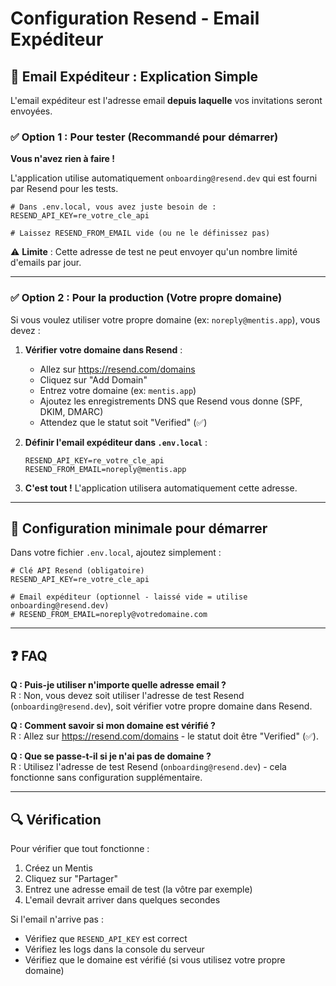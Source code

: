 # Configuration Resend - Email Expéditeur

## 📧 Email Expéditeur : Explication Simple

L'email expéditeur est l'adresse email **depuis laquelle** vos invitations seront envoyées.

### ✅ Option 1 : Pour tester (Recommandé pour démarrer)

**Vous n'avez rien à faire !** 

L'application utilise automatiquement `onboarding@resend.dev` qui est fourni par Resend pour les tests.

```
# Dans .env.local, vous avez juste besoin de :
RESEND_API_KEY=re_votre_cle_api

# Laissez RESEND_FROM_EMAIL vide (ou ne le définissez pas)
```

⚠️ **Limite** : Cette adresse de test ne peut envoyer qu'un nombre limité d'emails par jour.

---

### ✅ Option 2 : Pour la production (Votre propre domaine)

Si vous voulez utiliser votre propre domaine (ex: `noreply@mentis.app`), vous devez :

1. **Vérifier votre domaine dans Resend** :
   - Allez sur https://resend.com/domains
   - Cliquez sur "Add Domain"
   - Entrez votre domaine (ex: `mentis.app`)
   - Ajoutez les enregistrements DNS que Resend vous donne (SPF, DKIM, DMARC)
   - Attendez que le statut soit "Verified" (✅)

2. **Définir l'email expéditeur dans `.env.local`** :
   ```env
   RESEND_API_KEY=re_votre_cle_api
   RESEND_FROM_EMAIL=noreply@mentis.app
   ```

3. **C'est tout !** L'application utilisera automatiquement cette adresse.

---

## 🚀 Configuration minimale pour démarrer

Dans votre fichier `.env.local`, ajoutez simplement :

```env
# Clé API Resend (obligatoire)
RESEND_API_KEY=re_votre_cle_api

# Email expéditeur (optionnel - laissé vide = utilise onboarding@resend.dev)
# RESEND_FROM_EMAIL=noreply@votredomaine.com
```

---

## ❓ FAQ

**Q : Puis-je utiliser n'importe quelle adresse email ?**  
R : Non, vous devez soit utiliser l'adresse de test Resend (`onboarding@resend.dev`), soit vérifier votre propre domaine dans Resend.

**Q : Comment savoir si mon domaine est vérifié ?**  
R : Allez sur https://resend.com/domains - le statut doit être "Verified" (✅).

**Q : Que se passe-t-il si je n'ai pas de domaine ?**  
R : Utilisez l'adresse de test Resend (`onboarding@resend.dev`) - cela fonctionne sans configuration supplémentaire.

---

## 🔍 Vérification

Pour vérifier que tout fonctionne :

1. Créez un Mentis
2. Cliquez sur "Partager"
3. Entrez une adresse email de test (la vôtre par exemple)
4. L'email devrait arriver dans quelques secondes

Si l'email n'arrive pas :
- Vérifiez que `RESEND_API_KEY` est correct
- Vérifiez les logs dans la console du serveur
- Vérifiez que le domaine est vérifié (si vous utilisez votre propre domaine)

